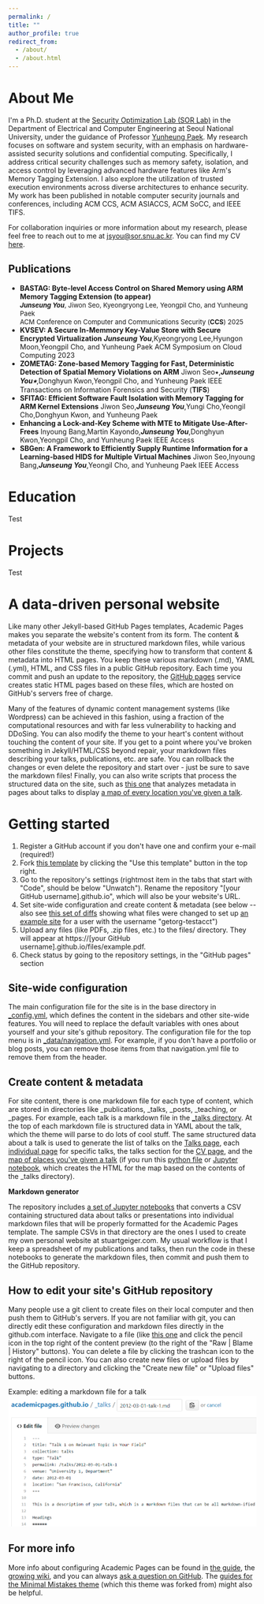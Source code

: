 ```yaml
---
permalink: /
title: ""
author_profile: true
redirect_from: 
  - /about/
  - /about.html
---
```


About Me
======
I'm a Ph.D. student at the [Security Optimization Lab (SOR Lab)](http://sor.snu.ac.kr) in the Department of Electrical and Computer Engineering at Seoul National University, under the guidance of Professor [Yunheung Paek](http://sor.snu.ac.kr/document/ypaek). My research focuses on software and system security, with an emphasis on hardware-assisted security solutions and confidential computing. Specifically, I address critical security challenges such as memory safety, isolation, and access control by leveraging advanced hardware features like Arm's Memory Tagging Extension. I also explore the utilization of trusted execution environments across diverse architectures to enhance security. My work has been published in notable computer security journals and conferences, including ACM CCS, ACM ASIACCS, ACM SoCC, and IEEE TIFS.

For collaboration inquiries or more information about my research, please feel free to reach out to me at jsyou@sor.snu.ac.kr. You can find my CV [here]().

Publications
------
- <span style="font-size: 14px;">**BASTAG: Byte-level Access Control on Shared Memory using ARM Memory Tagging Extension (to appear)**</span><br>
  <span style="font-size: 13px;">_**Junseung You**_, Jiwon Seo, Kyeongryong Lee, Yeongpil Cho, and Yunheung Paek</span><br>
  <span style="font-size: 13px;">ACM Conference on Computer and Communications Security (**CCS**) 2025</span><br>
- **KVSEV: A Secure In-Memmory Key-Value Store with Secure Encrypted Virtualization**
  _**Junseung You**_,Kyeongryong Lee,Hyungon Moon,Yeongpil Cho, and Yunheung Paek
  ACM Symposium on Cloud Computing 2023
- **ZOMETAG: Zone-based Memory Tagging for Fast, Deterministic Detection of Spatial Memory Violations on ARM**
  Jiwon Seo⭑,_**Junseung You⭑**_,Donghyun Kwon,Yeongpil Cho, and Yunheung Paek
  IEEE Transactions on Information Forensics and Security (**TIFS**)
- **SFITAG: Efficient Software Fault Isolation with Memory Tagging for ARM Kernel Extensions**
  Jiwon Seo,_**Junseung You**_,Yungi Cho,Yeongil Cho,Donghyun Kwon, and Yunheung Paek
- **Enhancing a Lock-and-Key Scheme with MTE to Mitigate Use-After-Frees**
  Inyoung Bang,Martin Kayondo,_**Junseung You**_,Donghyun Kwon,Yeongpil Cho, and Yunheung Paek
  IEEE Access
- **SBGen: A Framework to Efficiently Supply Runtime Information for a Learning-based HIDS for Multiple Virtual Machines**
  Jiwon Seo,Inyoung Bang,_**Junseung You**_,Yeongil Cho, and Yunheung Paek
  IEEE Access


Education
======
Test




Projects
=======
Test

A data-driven personal website
======
Like many other Jekyll-based GitHub Pages templates, Academic Pages makes you separate the website's content from its form. The content & metadata of your website are in structured markdown files, while various other files constitute the theme, specifying how to transform that content & metadata into HTML pages. You keep these various markdown (.md), YAML (.yml), HTML, and CSS files in a public GitHub repository. Each time you commit and push an update to the repository, the [GitHub pages](https://pages.github.com/) service creates static HTML pages based on these files, which are hosted on GitHub's servers free of charge.

Many of the features of dynamic content management systems (like Wordpress) can be achieved in this fashion, using a fraction of the computational resources and with far less vulnerability to hacking and DDoSing. You can also modify the theme to your heart's content without touching the content of your site. If you get to a point where you've broken something in Jekyll/HTML/CSS beyond repair, your markdown files describing your talks, publications, etc. are safe. You can rollback the changes or even delete the repository and start over - just be sure to save the markdown files! Finally, you can also write scripts that process the structured data on the site, such as [this one](https://github.com/academicpages/academicpages.github.io/blob/master/talkmap.ipynb) that analyzes metadata in pages about talks to display [a map of every location you've given a talk](https://academicpages.github.io/talkmap.html).

Getting started
======
1. Register a GitHub account if you don't have one and confirm your e-mail (required!)
1. Fork [this template](https://github.com/academicpages/academicpages.github.io) by clicking the "Use this template" button in the top right. 
1. Go to the repository's settings (rightmost item in the tabs that start with "Code", should be below "Unwatch"). Rename the repository "[your GitHub username].github.io", which will also be your website's URL.
1. Set site-wide configuration and create content & metadata (see below -- also see [this set of diffs](http://archive.is/3TPas) showing what files were changed to set up [an example site](https://getorg-testacct.github.io) for a user with the username "getorg-testacct")
1. Upload any files (like PDFs, .zip files, etc.) to the files/ directory. They will appear at https://[your GitHub username].github.io/files/example.pdf.  
1. Check status by going to the repository settings, in the "GitHub pages" section

Site-wide configuration
------
The main configuration file for the site is in the base directory in [_config.yml](https://github.com/academicpages/academicpages.github.io/blob/master/_config.yml), which defines the content in the sidebars and other site-wide features. You will need to replace the default variables with ones about yourself and your site's github repository. The configuration file for the top menu is in [_data/navigation.yml](https://github.com/academicpages/academicpages.github.io/blob/master/_data/navigation.yml). For example, if you don't have a portfolio or blog posts, you can remove those items from that navigation.yml file to remove them from the header. 

Create content & metadata
------
For site content, there is one markdown file for each type of content, which are stored in directories like _publications, _talks, _posts, _teaching, or _pages. For example, each talk is a markdown file in the [_talks directory](https://github.com/academicpages/academicpages.github.io/tree/master/_talks). At the top of each markdown file is structured data in YAML about the talk, which the theme will parse to do lots of cool stuff. The same structured data about a talk is used to generate the list of talks on the [Talks page](https://academicpages.github.io/talks), each [individual page](https://academicpages.github.io/talks/2012-03-01-talk-1) for specific talks, the talks section for the [CV page](https://academicpages.github.io/cv), and the [map of places you've given a talk](https://academicpages.github.io/talkmap.html) (if you run this [python file](https://github.com/academicpages/academicpages.github.io/blob/master/talkmap.py) or [Jupyter notebook](https://github.com/academicpages/academicpages.github.io/blob/master/talkmap.ipynb), which creates the HTML for the map based on the contents of the _talks directory).

**Markdown generator**

The repository includes [a set of Jupyter notebooks](https://github.com/academicpages/academicpages.github.io/tree/master/markdown_generator
) that converts a CSV containing structured data about talks or presentations into individual markdown files that will be properly formatted for the Academic Pages template. The sample CSVs in that directory are the ones I used to create my own personal website at stuartgeiger.com. My usual workflow is that I keep a spreadsheet of my publications and talks, then run the code in these notebooks to generate the markdown files, then commit and push them to the GitHub repository.

How to edit your site's GitHub repository
------
Many people use a git client to create files on their local computer and then push them to GitHub's servers. If you are not familiar with git, you can directly edit these configuration and markdown files directly in the github.com interface. Navigate to a file (like [this one](https://github.com/academicpages/academicpages.github.io/blob/master/_talks/2012-03-01-talk-1.md) and click the pencil icon in the top right of the content preview (to the right of the "Raw | Blame | History" buttons). You can delete a file by clicking the trashcan icon to the right of the pencil icon. You can also create new files or upload files by navigating to a directory and clicking the "Create new file" or "Upload files" buttons. 

Example: editing a markdown file for a talk
![Editing a markdown file for a talk](/images/editing-talk.png)

For more info
------
More info about configuring Academic Pages can be found in [the guide](https://academicpages.github.io/markdown/), the [growing wiki](https://github.com/academicpages/academicpages.github.io/wiki), and you can always [ask a question on GitHub](https://github.com/academicpages/academicpages.github.io/discussions). The [guides for the Minimal Mistakes theme](https://mmistakes.github.io/minimal-mistakes/docs/configuration/) (which this theme was forked from) might also be helpful.
